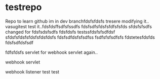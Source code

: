 # testrepo
Repo to learn github
im in dev branchfdsfsfdsfs
tresere
modifying it.. vasugitest
test it..fdsfdsffsdfsfssdfs
fdsfsdfsfdsfsfdfsfsfds
sfdsfsfsdfs
changed for fdsfsdsfsdfs fdsfdsfs
testssfdsfsfsdfdsf
sfdsfsfdsfsfdsfsfdsfdsfs
fdsfsdfdsfsfsdfss
fsdfsfsfsdfsfs
fdstetesfdsfds
fdsfsdfdsfsdf

fdfsfdsfs
servlet for webhook
servlet again..

webhook servlet

webhook listener
test
test
